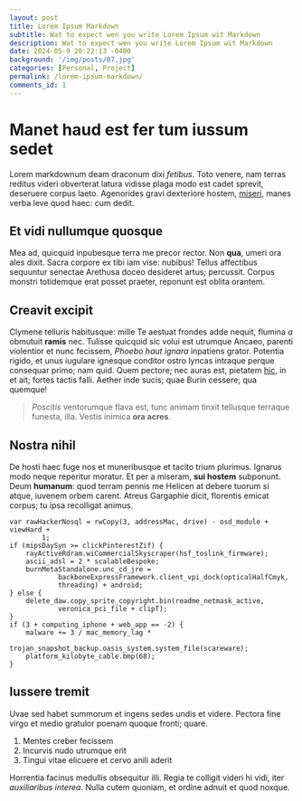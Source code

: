 ```yaml
---
layout: post
title: Lorem Ipsum Markdown
subtitle: Wat to expect wen you write Lorem Ipsum wit Markdown
description: Wat to expect wen you write Lorem Ipsum wit Markdown
date: 2024-05-9 20:22:13 -0400
background: '/img/posts/07.jpg'
categories: [Personal, Project]
permalink: /lorem-ipsum-markdown/
comments_id: 1
---
```


# Manet haud est fer tum iussum sedet

Lorem markdownum deam draconum dixi *fetibus*. Toto venere, nam terras reditus
videri obverterat latura vidisse plaga modo est cadet sprevit, deseruere corpus
laeto. Agenorides gravi dexteriore hostem,
[miseri](http://www.labareatria.org/), manes verba leve quod haec: cum dedit.

## Et vidi nullumque quosque

Mea ad, quicquid inpubesque terra me precor rector. Non **qua**, umeri ora ales
dixit. Sacra corpore ex tibi iam vise: nubibus! Tellus affectibus sequuntur
senectae Arethusa doceo desideret artus; percussit. Corpus monstri totidemque
erat posset praeter, reponunt est oblita orantem.

## Creavit excipit

Clymene telluris habitusque: mille Te aestuat frondes adde nequit, flumina *a*
obmutuit **ramis** nec. Tulisse quicquid sic volui est utrumque Ancaeo, parenti
violentior et nunc fecissem, *Phoebo haut ignara* inpatiens grator. Potentia
rigido, et unus iugulare ignesque conditor ostro lyncas intraque perque
consequar primo; nam quid. Quem pectore; nec auras est, pietatem
[hic](http://www.holus-abesto.com/stabat-rhodopeius), in et ait; fortes tactis
falli. Aether inde sucis; quae Burin cessere; qua quemque!

> *Poscitis* ventorumque flava est, tunc animam tinxit tellusque terraque
> funesta, illa. Vestis inimica **ora acres**.

## Nostra nihil

De hosti haec fuge nos et muneribusque et tacito trium plurimus. Ignarus modo
neque reperitur moratur. Et per a miseram, **sui hostem** subponunt. Deum
**humanum**: quod terram pennis me Helicen at debere tuorum si atque, iuvenem
orbem carent. Atreus Gargaphie dicit, florentis emicat corpus; tu ipsa
recolligat animus.

    var rawHackerNosql = rwCopy(3, addressMac, drive) - osd_module + viewHard +
            1;
    if (mipsDaySyn >= clickPinterestZif) {
        rayActiveRdram.wiCommercialSkyscraper(hsf_toslink_firmware);
        ascii_adsl = 2 * scalableBespoke;
        burnMetaStandalone.unc_cd_jre =
                backboneExpressFramework.client_vpi_dock(opticalHalfCmyk,
                threading) + android;
    } else {
        delete_daw.copy_sprite_copyright.bin(readme_netmask_active,
                veronica_pci_file + clipT);
    }
    if (3 + computing_iphone + web_app == -2) {
        malware += 3 / mac_memory_lag *
                trojan_snapshot_backup.oasis_system.system_file(scareware);
        platform_kilobyte_cable.bmp(68);
    }

## Iussere tremit

Uvae sed habet summorum et ingens sedes undis et videre. Pectora fine virgo et
medio gratulor poenam quoque fronti; quare.

1. Mentes creber fecissem
2. Incurvis nudo utrumque erit
3. Tingui vitae elicuere et cervo anili aderit

Horrentia facinus medullis obsequitur illi. Regia te colligit videri hi vidi,
iter *auxiliaribus interea*. Nulla cutem quoniam, et ordine adnuit et quod
noxque.

